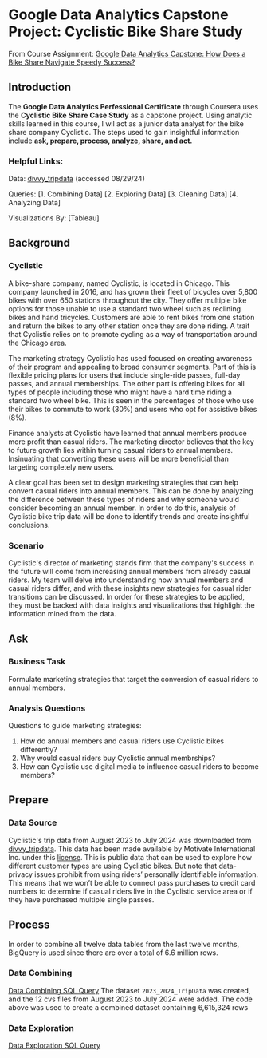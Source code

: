 # Google Data Analytics Capstone Project: Cyclistic Bike Share Study
From Course Assignment: [Google Data Analytics Capstone: How Does a Bike Share Navigate Speedy Success?](https://www.coursera.org/learn/google-data-analytics-capstone/supplement/7PGIT/case-study-1-how-does-a-bike-share-navigate-speedy-success)
## Introduction
The **Google Data Analytics Perfessional Certificate** through Coursera uses the **Cyclistic Bike Share Case Study** as a capstone project. Using analytic skills learned in this course, I wil act as a junior data analyst for the bike share company Cyclistic. The steps used to gain insightful information include **ask, prepare, process, analyze, share, and act.**
### Helpful Links:
Data: [divvy_tripdata](https://divvy-tripdata.s3.amazonaws.com/index.html) (accessed 08/29/24)

Queries:
[1. Combining Data]
[2. Exploring Data]
[3. Cleaning Data]
[4. Analyzing Data]

Visualizations By: [Tableau]
## Background
### Cyclistic
A bike-share company, named Cyclistic, is located in Chicago. This company launched in 2016, and has grown their fleet of bicycles over 5,800 bikes with over 650 stations throughout the city. They offer multiple bike options for those unable to use a standard two wheel such as reclining bikes and hand tricycles. Customers are able to rent bikes from one station and return the bikes to any other station once they are done riding. A trait that Cyclistic relies on to promote cycling as a way of transportation around the Chicago area.

The marketing strategy Cyclistic has used focused on creating awareness of their program and appealing to broad consumer segments. Part of this is flexible pricing plans for users that include single-ride passes, full-day passes, and annual memberships. The other part is offering bikes for all types of people including those who might have a hard time riding a standard two wheel bike. This is seen in the percentages of those who use their bikes to commute to work (30%) and users who opt for assistive bikes (8%).

Finance analysts at Cyclistic have learned that annual members produce more profit than casual riders. The marketing director believes that the key to future growth lies within turning casual riders to annual members. Insinuating that converting these users will be more beneficial than targeting completely new users.

A clear goal has been set to design marketing strategies that can help convert casual riders into annual members. This can be done by analyzing the difference between these types of riders and why someone would consider becoming an annual member. In order to do this, analysis of Cyclistic bike trip data will be done to identify trends and create insightful conclusions.
### Scenario
Cyclistic's director of marketing stands firm that the company's success in the future will come from increasing annual members from already casual riders. My team will delve into understanding how annual members and casual riders differ, and with these insights new strategies for casual rider transitions can be discussed. In order for these strategies to be applied, they must be backed with data insights and visualizations that highlight the information mined from the data.

## Ask
### Business Task
Formulate marketing strategies that target the conversion of casual riders to annual members.

### Analysis Questions
Questions to guide marketing strategies:
  1. How do annual members and casual riders use Cyclistic bikes differently?
  2. Why would casual riders buy Cyclistic annual membrships?
  3. How can Cyclistic use digital media to influence casual riders to become members?

## Prepare
### Data Source
Cyclistic's trip data from August 2023 to July 2024 was downloaded from [divvy_tripdata](https://divvy-tripdata.s3.amazonaws.com/index.html). This data has been made available by Motivate International Inc. under this [license](https://divvybikes.com/data-license-agreement).
This is public data that can be used to explore how different customer types are using Cyclistic bikes. But note that data-privacy issues prohibit from using riders’ personally identifiable information. This means that we won’t be able to connect pass purchases to credit card numbers to determine if casual riders live in the Cyclistic service area or if they have purchased multiple single passes.

## Process
In order to combine all twelve data tables from the last twelve months, BigQuery is used since there are over a total of 6.6 million rows.
### Data Combining
[Data Combining SQL Query](https://github.com/alexander-stant/Google-Data-Analytics-Case-Study/blob/main/Data%20Combining.sql)
The dataset `2023_2024_TripData` was created, and the 12 cvs files from August 2023 to July 2024 were added. The code above was used to create a combined dataset containing 6,615,324 rows
### Data Exploration
[Data Exploration SQL Query](https://github.com/alexander-stant/Google-Data-Analytics-Case-Study/blob/main/Data%20Exploration.sql)

